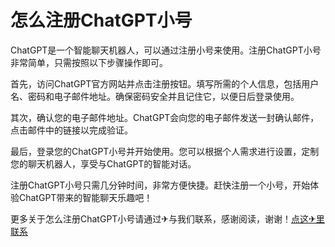 # 怎么注册ChatGPT小号

ChatGPT是一个智能聊天机器人，可以通过注册小号来使用。注册ChatGPT小号非常简单，只需按照以下步骤操作即可。

首先，访问ChatGPT官方网站并点击注册按钮。填写所需的个人信息，包括用户名、密码和电子邮件地址。确保密码安全并且记住它，以便日后登录使用。

其次，确认您的电子邮件地址。ChatGPT会向您的电子邮件发送一封确认邮件，点击邮件中的链接以完成验证。

最后，登录您的ChatGPT小号并开始使用。您可以根据个人需求进行设置，定制您的聊天机器人，享受与ChatGPT的智能对话。

注册ChatGPT小号只需几分钟时间，非常方便快捷。赶快注册一个小号，开始体验ChatGPT带来的智能聊天乐趣吧！

更多关于怎么注册ChatGPT小号请通过✈与我们联系，感谢阅读，谢谢！[点这✈里联系](https://ss.k02.cc)